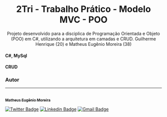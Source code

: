 <h1 align="center">2Tri - Trabalho Prático - Modelo MVC - POO</h1> 
<p align="center">Projeto desenvolvido para a disciplica de Programação Orientada e Objeto (POO) em C#, utilizando a arquitetura em camadas e CRUD. Guilherme Henrique (20) e Matheus Eugênio Moreira (38)</p>
<h4 align="left">C#, MySql</h4> 
<h4 align="left">CRUD</h4> 

### Autor
---

<a href="https://media-exp1.licdn.com/dms/image/C4D03AQHuxF7l3uXxsA/profile-displayphoto-shrink_200_200/0?e=1605139200&v=beta&t=mGn1ad2iG9mIUgLFhov5ZQT7KUOro5m4fpQV-Yxy09o">
 <a href="https://media-exp1.licdn.com/dms/image/C4D03AQHuxF7l3uXxsA/profile-displayphoto-shrink_200_200/0?e=1605139200&v=beta&t=mGn1ad2iG9mIUgLFhov5ZQT7KUOro5m4fpQV-Yxy09o">

 <br />
 <sub><b>Matheus Eugênio Moreira</b></sub></a> <a href="#" 💻👨‍💻</a>

[![Twitter Badge](https://img.shields.io/badge/-@tgmarinho-1ca0f1?style=flat-square&labelColor=1ca0f1&logo=twitter&logoColor=white&link=https://twitter.com/tgmarinho)](https://twitter.com/tgmarinho) [![Linkedin Badge](https://img.shields.io/badge/-Thiago-blue?style=flat-square&logo=Linkedin&logoColor=white&link=https://www.linkedin.com/in/tgmarinho/)](https://www.linkedin.com/in/tgmarinho/) 
[![Gmail Badge](https://img.shields.io/badge/-tgmarinho@gmail.com-c14438?style=flat-square&logo=Gmail&logoColor=white&link=mailto:tgmarinho@gmail.com)](mailto:tgmarinho@gmail.com)
